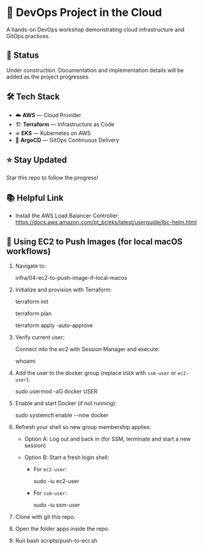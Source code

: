 # 🚀 DevOps Project in the Cloud

A hands-on DevOps workshop demonstrating cloud infrastructure and GitOps practices.

## 🚧 Status

Under construction. Documentation and implementation details will be added as the project progresses.

## 🛠️ Tech Stack

- ☁️ **AWS** — Cloud Provider
- 🏗️ **Terraform** — Infrastructure as Code
- ⎈ **EKS** — Kubernetes on AWS
- 🔁 **ArgoCD** — GitOps Continuous Delivery

## ⭐ Stay Updated

Star this repo to follow the progress!

## 📚 Helpful Link

- Install the AWS Load Balancer Controller: https://docs.aws.amazon.com/pt_br/eks/latest/userguide/lbc-helm.html

## 🧰 Using EC2 to Push Images (for local macOS workflows)

1. Navigate to:

   infra/04-ec2-to-push-image-if-local-macos

2. Initialize and provision with Terraform:

   terraform init

   terraform plan

   terraform apply -auto-approve

3. Verify current user:

   Connect into the ec2 with Session Manager and execute:

   whoami

4. Add the user to the docker group (replace `USER` with `ssm-user` or `ec2-user`):

   sudo usermod -aG docker USER

5. Enable and start Docker (if not running):

   sudo systemctl enable --now docker

6. Refresh your shell so new group membership applies:

   - Option A: Log out and back in (for SSM, terminate and start a new session)
   - Option B: Start a fresh login shell:

     - For `ec2-user`:

       sudo -iu ec2-user

     - For `ssm-user`:

       sudo -iu ssm-user

7. Clone with git this repo.

8. Open the folder apps inside the repo

9. Run bash scripts/push-to-ecr.sh
